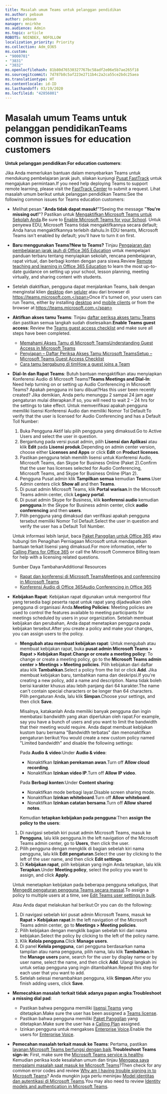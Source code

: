 ```yaml
---
title: Masalah umum Teams untuk pelanggan pendidikan
ms.author: pebaum
author: pebaum
manager: mnirkhe
ms.audience: Admin
ms.topic: article
ROBOTS: NOINDEX, NOFOLLOW
localization_priority: Priority
ms.collection: Adm_O365
ms.custom:
- "9000701"
- "3831"
- "3832"
ms.openlocfilehash: 81b80d76530327767bc58adf2e06e5b7ae265f18
ms.sourcegitcommit: 7d787b8c5af223e2711b4c2a2ca55ce2bdc25aea
ms.translationtype: HT
ms.contentlocale: id-ID
ms.lasthandoff: 03/19/2020
ms.locfileid: "42856801"
---
```

# <a name="teams-common-issues-for-education-customers"></a><span data-ttu-id="51a52-102">Masalah umum Teams untuk pelanggan pendidikan</span><span class="sxs-lookup"><span data-stu-id="51a52-102">Teams common issues for education customers</span></span>

<span data-ttu-id="51a52-103">**Untuk pelanggan pendidikan**:</span><span class="sxs-lookup"><span data-stu-id="51a52-103">**For education customers**:</span></span>

<span data-ttu-id="51a52-104">Jika Anda memerlukan bantuan dalam menyebarkan Teams untuk mendukung pembelajaran jarak jauh, silakan kunjungi [Pusat FastTrack](https://www.microsoft.com/fasttrack) untuk mengajukan permintaan.</span><span class="sxs-lookup"><span data-stu-id="51a52-104">If you need help deploying Teams to support remote learning, please visit the [FastTrack Center](https://www.microsoft.com/fasttrack) to submit a request.</span></span> <span data-ttu-id="51a52-105">Lihat masalah umum berikut untuk pelanggan pendidikan Teams:</span><span class="sxs-lookup"><span data-stu-id="51a52-105">See the following common issues for Teams education customers:</span></span>

- <span data-ttu-id="51a52-106">Melihat pesan "**Anda tidak dapat masuk!**"?</span><span class="sxs-lookup"><span data-stu-id="51a52-106">Seeing the message "**You're missing out!**"?</span></span> <span data-ttu-id="51a52-107">Pastikan untuk [Mengaktifkan Microsoft Teams untuk Sekolah Anda](https://docs.microsoft.com/microsoft-365/education/intune-edu-trial/enable-microsoft-teams).</span><span class="sxs-lookup"><span data-stu-id="51a52-107">Be sure to [Enable Microsoft Teams for your School](https://docs.microsoft.com/microsoft-365/education/intune-edu-trial/enable-microsoft-teams).</span></span> <span data-ttu-id="51a52-108">Untuk penyewa EDU, Microsoft Teams tidak mengaktifkannya secara default; Anda harus mengaktifkannya terlebih dahulu.</span><span class="sxs-lookup"><span data-stu-id="51a52-108">In EDU tenants, Microsoft Teams isn't enabled by default; you'll have to turn it on first.</span></span>

- <span data-ttu-id="51a52-109">**Baru menggunakan Teams?**</span><span class="sxs-lookup"><span data-stu-id="51a52-109">**New to Teams?**</span></span> <span data-ttu-id="51a52-110">Tinjau [Pengajaran dan pembelajaran jarak jauh di Office 365 Education](https://support.office.com/article/remote-teaching-and-learning-in-office-365-education-f651ccae-7b65-478b-8366-51bb884025c4) untuk mempelajari panduan terbaru tentang menyiapkan sekolah, rencana pembelajaran, rapat virtual, dan berbagi konten dengan para siswa.</span><span class="sxs-lookup"><span data-stu-id="51a52-110">Review [Remote teaching and learning in Office 365 Education](https://support.office.com/article/remote-teaching-and-learning-in-office-365-education-f651ccae-7b65-478b-8366-51bb884025c4) to learn the most up-to-date guidance on setting up your school, lesson planning, meeting virtually, and sharing content with students.</span></span>

- <span data-ttu-id="51a52-111">Setelah diaktifkan, pengguna dapat menjalankan Teams, baik dengan menginstal klien [desktop](https://docs.microsoft.com/MicrosoftTeams/get-clients#desktop-client) dan [seluler](https://docs.microsoft.com/MicrosoftTeams/get-clients#mobile-clients) atau dari browser di https://teams.microsoft.com.</span><span class="sxs-lookup"><span data-stu-id="51a52-111">Once it's turned on, your users can run Teams, either by installing [desktop](https://docs.microsoft.com/MicrosoftTeams/get-clients#desktop-client) and [mobile clients](https://docs.microsoft.com/MicrosoftTeams/get-clients#mobile-clients) or from the browser at https://teams.microsoft.com.</span></span>

- <span data-ttu-id="51a52-112">**Aktifkan akses tamu Teams**: Tinjau [daftar periksa akses tamu Teams](https://docs.microsoft.com/microsoftteams/guest-access-checklist) dan pastikan semua langkah sudah diselesaikan.</span><span class="sxs-lookup"><span data-stu-id="51a52-112">**Enable Teams guest access**: Review the [Teams guest access checklist](https://docs.microsoft.com/microsoftteams/guest-access-checklist) and make sure all steps have been completed.</span></span>
    - [<span data-ttu-id="51a52-113">Memahami Akses Tamu di Microsoft Teams</span><span class="sxs-lookup"><span data-stu-id="51a52-113">Understanding Guest Access in Microsoft Teams</span></span>](https://docs.microsoft.com/microsoftteams/guest-access)
    - [<span data-ttu-id="51a52-114">Penyiapan – Daftar Periksa Akses Tamu Microsoft Teams</span><span class="sxs-lookup"><span data-stu-id="51a52-114">Setup – Microsoft Teams Guest Access Checklist</span></span>](https://docs.microsoft.com/microsoftteams/guest-access-checklist)
    - [<span data-ttu-id="51a52-115">Cara tamu bergabung di tim</span><span class="sxs-lookup"><span data-stu-id="51a52-115">How a guest joins a Team</span></span>](https://docs.microsoft.com/microsoftteams/guest-joins)

- <span data-ttu-id="51a52-116">**Dial-In dan Rapat Teams**: Butuh bantuan mengaktifkan atau menyiapkan Konferensi Audio di Microsoft Teams?</span><span class="sxs-lookup"><span data-stu-id="51a52-116">**Teams Meetings and Dial-In**: Need help turning on or setting up Audio Conferencing in Microsoft Teams?</span></span> <span data-ttu-id="51a52-117">Apakah pengguna ini baru dibuat?</span><span class="sxs-lookup"><span data-stu-id="51a52-117">Has this user been recently created?</span></span> <span data-ttu-id="51a52-118">Jika demikian, Anda perlu menunggu 2 sampai 24 jam agar pengaturan mulai diterapkan.</span><span class="sxs-lookup"><span data-stu-id="51a52-118">If so, you will need to wait 2 – 24 hrs for the settings to take effect.</span></span> <span data-ttu-id="51a52-119">Untuk memverifikasi apakah pengguna memiliki lisensi Konferensi Audio dan memiliki Nomor Tol Default:</span><span class="sxs-lookup"><span data-stu-id="51a52-119">To verify that the user is licensed for Audio Conferencing and has a Default Toll Number:</span></span>
    1. <span data-ttu-id="51a52-120">Buka Pengguna Aktif lalu pilih pengguna yang dimaksud.</span><span class="sxs-lookup"><span data-stu-id="51a52-120">Go to Active Users and select the user in question.</span></span>
    2. <span data-ttu-id="51a52-121">Bergantung pada versi pusat admin, pilih **Lisensi dan Aplikasi** atau klik **Edit** pada **Lisensi produk**.</span><span class="sxs-lookup"><span data-stu-id="51a52-121">Depending on admin center version, choose either **Licenses and Apps** or click **Edit** on **Product licenses**.</span></span>
    3. <span data-ttu-id="51a52-122">Pastikan pengguna telah memilih lisensi untuk Konferensi Audio, Microsoft Teams, dan Skype for Business Online (Paket 2).</span><span class="sxs-lookup"><span data-stu-id="51a52-122">Confirm that the user has licenses selected for Audio Conferencing, Microsoft Teams, and Skype for Business Online (Plan 2).</span></span>
    4. <span data-ttu-id="51a52-123">Pengguna Pusat admin klik **Tampilkan semua** kemudian **Teams**.</span><span class="sxs-lookup"><span data-stu-id="51a52-123">User Admin centers click **Show all** and then **Teams**.</span></span>
    5. <span data-ttu-id="51a52-124">Di pusat admin Microsoft Teams, klik **Portal warisan**.</span><span class="sxs-lookup"><span data-stu-id="51a52-124">In the Microsoft Teams admin center, click **Legacy portal**.</span></span>
    6. <span data-ttu-id="51a52-125">Di pusat admin Skype for Business, klik **konferensi audio** kemudian **pengguna**.</span><span class="sxs-lookup"><span data-stu-id="51a52-125">In the Skype for Business admin center, click **audio conferencing** and then **users**.</span></span>
    7. <span data-ttu-id="51a52-126">Pilih pengguna yang dimaksud dan verifikasi apakah pengguna tersebut memiliki Nomor Tol Default.</span><span class="sxs-lookup"><span data-stu-id="51a52-126">Select the user in question and verify the user has a Default Toll Number.</span></span>

    <span data-ttu-id="51a52-127">Untuk informasi lebih lanjut, baca [Paket Panggilan untuk Office 365](https://docs.microsoft.com/microsoftteams/calling-plans-for-office-365) atau hubungi tim Penagihan Perniagaan Microsoft untuk mendapatkan bantuan terkait lisensi yang dimaksud.</span><span class="sxs-lookup"><span data-stu-id="51a52-127">For more information, refer to [Calling Plans for Office 365](https://docs.microsoft.com/microsoftteams/calling-plans-for-office-365) or call the Microsoft Commerce Billing team for help with a licensing related questions.</span></span>

    <span data-ttu-id="51a52-128">Sumber Daya Tambahan</span><span class="sxs-lookup"><span data-stu-id="51a52-128">Additional Resources</span></span>

    - [<span data-ttu-id="51a52-129">Rapat dan konferensi di Microsoft Teams</span><span class="sxs-lookup"><span data-stu-id="51a52-129">Meetings and conferencing in Microsoft Teams</span></span>](https://docs.microsoft.com/microsoftteams/deploy-meetings-microsoft-teams-landing-page)
    - [<span data-ttu-id="51a52-130">Konferensi Audio di Office 365</span><span class="sxs-lookup"><span data-stu-id="51a52-130">Audio Conferencing in Office 365</span></span>](https://docs.microsoft.com/microsoftteams/audio-conferencing-in-office-365)

- <span data-ttu-id="51a52-131">**Kebijakan Rapat**: Kebijakan rapat digunakan untuk mengontrol fitur yang tersedia bagi peserta rapat untuk rapat yang dijadwalkan oleh pengguna di organisasi Anda.</span><span class="sxs-lookup"><span data-stu-id="51a52-131">**Meeting Policies**: Meeting policies are used to control the features available to meeting participants for meetings scheduled by users in your organization.</span></span> <span data-ttu-id="51a52-132">Setelah membuat kebijakan dan perubahan, Anda dapat menetapkan pengguna pada kebijakan tersebut.</span><span class="sxs-lookup"><span data-stu-id="51a52-132">After you create a policy and make your changes, you can assign users to the policy.</span></span>

    - <span data-ttu-id="51a52-133">**Mengubah atau membuat kebijakan rapat**: Untuk mengubah atau membuat kebijakan rapat, buka **pusat admin Microsoft Teams > Rapat > Kebijakan Rapat**.</span><span class="sxs-lookup"><span data-stu-id="51a52-133">**Change or create a meeting policy**: To change or create a meeting policy, go to the **Microsoft Teams admin center > Meetings > Meeting policies**.</span></span> <span data-ttu-id="51a52-134">Pilih kebijakan dari daftar atau klik **Tambahkan**.</span><span class="sxs-lookup"><span data-stu-id="51a52-134">Select a policy from the list or click **Add**.</span></span> <span data-ttu-id="51a52-135">Jika membuat kebijakan baru, tambahkan nama dan deskripsi.</span><span class="sxs-lookup"><span data-stu-id="51a52-135">If you're creating a new policy, add a name and description.</span></span> <span data-ttu-id="51a52-136">Nama tidak boleh berisi karakter khusus atau lebih panjang dari 64 karakter.</span><span class="sxs-lookup"><span data-stu-id="51a52-136">The name can't contain special characters or be longer than 64 characters.</span></span> <span data-ttu-id="51a52-137">Pilih pengaturan Anda, lalu klik **Simpan**.</span><span class="sxs-lookup"><span data-stu-id="51a52-137">Choose your settings, and then click **Save**.</span></span> 
    
        <span data-ttu-id="51a52-138">Misalnya, katakanlah Anda memiliki banyak pengguna dan ingin membatasi bandwidth yang akan diperlukan oleh rapat.</span><span class="sxs-lookup"><span data-stu-id="51a52-138">For example, say you have a bunch of users and you want to limit the bandwidth that their meeting would require.</span></span> <span data-ttu-id="51a52-139">Anda dapat membuat kebijakan kustom baru bernama "Bandwidth terbatas" dan menonaktifkan pengaturan berikut:</span><span class="sxs-lookup"><span data-stu-id="51a52-139">You would create a new custom policy named "Limited bandwidth" and disable the following settings:</span></span>

        <span data-ttu-id="51a52-140">Pada **Audio & video**:</span><span class="sxs-lookup"><span data-stu-id="51a52-140">Under **Audio & video**:</span></span>
        - <span data-ttu-id="51a52-141">Nonaktifkan **Izinkan perekaman awan**.</span><span class="sxs-lookup"><span data-stu-id="51a52-141">Turn off **Allow cloud recording**.</span></span>
        - <span data-ttu-id="51a52-142">Nonaktifkan **Izinkan video IP**.</span><span class="sxs-lookup"><span data-stu-id="51a52-142">Turn off **Allow IP video**.</span></span>

        <span data-ttu-id="51a52-143">Pada **Berbagi konten**:</span><span class="sxs-lookup"><span data-stu-id="51a52-143">Under **Content sharing**:</span></span>

        - <span data-ttu-id="51a52-144">Nonaktifkan mode berbagi layar.</span><span class="sxs-lookup"><span data-stu-id="51a52-144">Disable screen sharing mode.</span></span>
        - <span data-ttu-id="51a52-145">Nonaktifkan **Izinkan whiteboard**.</span><span class="sxs-lookup"><span data-stu-id="51a52-145">Turn off **Allow whiteboard**.</span></span>
        - <span data-ttu-id="51a52-146">Nonaktifkan **Izinkan catatan bersama**.</span><span class="sxs-lookup"><span data-stu-id="51a52-146">Turn off **Allow shared notes**.</span></span>

        <span data-ttu-id="51a52-147">Kemudian **tetapkan kebijakan pada pengguna**:</span><span class="sxs-lookup"><span data-stu-id="51a52-147">Then **assign the policy to the users**:</span></span>

    1. <span data-ttu-id="51a52-148">Di navigasi sebelah kiri pusat admin Microsoft Teams, masuk ke **Pengguna**, lalu klik pengguna.</span><span class="sxs-lookup"><span data-stu-id="51a52-148">In the left navigation of the Microsoft Teams admin center, go to **Users**, then click the user.</span></span>
    2. <span data-ttu-id="51a52-149">Pilih pengguna dengan mengklik di bagian sebelah kiri nama pengguna, lalu klik **Edit pengaturan**.</span><span class="sxs-lookup"><span data-stu-id="51a52-149">Select the user by clicking to the left of the user name, and then click **Edit settings**.</span></span>
    3. <span data-ttu-id="51a52-150">Di **Kebijakan rapat**, pilih kebijakan yang ingin Anda tetapkan, lalu klik **Terapkan**.</span><span class="sxs-lookup"><span data-stu-id="51a52-150">Under **Meeting policy**, select the policy you want to assign, and click **Apply**.</span></span>

    <span data-ttu-id="51a52-151">Untuk menetapkan kebijakan pada beberapa pengguna sekaligus, lihat [Mengedit pengaturan pengguna Teams secara massal](https://docs.microsoft.com/microsoftteams/edit-user-settings-in-bulk).</span><span class="sxs-lookup"><span data-stu-id="51a52-151">To assign a policy to multiple users at a time, see [Edit Teams user settings in bulk](https://docs.microsoft.com/microsoftteams/edit-user-settings-in-bulk).</span></span>

    <span data-ttu-id="51a52-152">Atau Anda dapat melakukan hal berikut:</span><span class="sxs-lookup"><span data-stu-id="51a52-152">Or you can do the following:</span></span>
    1. <span data-ttu-id="51a52-153">Di navigasi sebelah kiri pusat admin Microsoft Teams, masuk ke **Rapat > Kebijakan rapat**.</span><span class="sxs-lookup"><span data-stu-id="51a52-153">In the left navigation of the Microsoft Teams admin center, go to **Meetings > Meeting policies**.</span></span>
    2. <span data-ttu-id="51a52-154">Pilih kebijakan dengan mengklik bagian sebelah kiri dari nama kebijakan.</span><span class="sxs-lookup"><span data-stu-id="51a52-154">Select the policy by clicking to the left of the policy name.</span></span>
    3. <span data-ttu-id="51a52-155">Klik **Kelola pengguna**.</span><span class="sxs-lookup"><span data-stu-id="51a52-155">Click **Manage users**.</span></span>
    4. <span data-ttu-id="51a52-156">Di panel **Kelola pengguna**, cari pengguna berdasarkan nama tampilan atau nama pengguna, pilih nama, lalu klik **Tambahkan**.</span><span class="sxs-lookup"><span data-stu-id="51a52-156">In the **Manage users** pane, search for the user by display name or by user name, select the name, and then click **Add**.</span></span> <span data-ttu-id="51a52-157">Ulangi langkah ini untuk setiap pengguna yang ingin ditambahkan.</span><span class="sxs-lookup"><span data-stu-id="51a52-157">Repeat this step for each user that you want to add.</span></span>
    5. <span data-ttu-id="51a52-158">Setelah selesai menambahkan pengguna, klik **Simpan**.</span><span class="sxs-lookup"><span data-stu-id="51a52-158">After you finish adding users, click **Save**.</span></span>

- <span data-ttu-id="51a52-159">**Memecahkan masalah terkait tidak adanya papan angka**:</span><span class="sxs-lookup"><span data-stu-id="51a52-159">**Troubleshoot a missing dial pad**:</span></span>
    - <span data-ttu-id="51a52-160">Pastikan bahwa pengguna memiliki [lisensi Teams](https://docs.microsoft.com/MicrosoftTeams/assign-teams-licenses) yang ditetapkan.</span><span class="sxs-lookup"><span data-stu-id="51a52-160">Make sure the user has been assigned a [Teams license](https://docs.microsoft.com/MicrosoftTeams/assign-teams-licenses).</span></span>
    - <span data-ttu-id="51a52-161">Pastikan bahwa pengguna memiliki [Paket Panggilan](https://docs.microsoft.com/MicrosoftTeams/calling-plan-landing-page) yang ditetapkan.</span><span class="sxs-lookup"><span data-stu-id="51a52-161">Make sure the user has a [Calling Plan](https://docs.microsoft.com/MicrosoftTeams/calling-plan-landing-page) assigned.</span></span>
    - <span data-ttu-id="51a52-162">Izinkan pengguna untuk mengakses [Enterprise Voice](https://docs.microsoft.com/skypeforbusiness/skype-for-business-hybrid-solutions/plan-your-phone-system-cloud-pbx-solution/enable-users-for-enterprise-voice-online-and-phone-system-voicemail#to-enable-your-users-for-phone-system-in-office-365-voice-and-voicemail).</span><span class="sxs-lookup"><span data-stu-id="51a52-162">Enable the users for [Enterprise Voice](https://docs.microsoft.com/skypeforbusiness/skype-for-business-hybrid-solutions/plan-your-phone-system-cloud-pbx-solution/enable-users-for-enterprise-voice-online-and-phone-system-voicemail#to-enable-your-users-for-phone-system-in-office-365-voice-and-voicemail).</span></span>

- <span data-ttu-id="51a52-163">**Pemecahan masalah terkait masuk ke Teams**: Pertama, pastikan [layanan Microsoft Teams berfungsi dengan baik](https://admin.microsoft.com/Adminportal/Home?source=applauncher#/servicehealth).</span><span class="sxs-lookup"><span data-stu-id="51a52-163">**Troubleshoot Teams sign-in**: First, make sure the [Microsoft Teams service is healthy](https://admin.microsoft.com/Adminportal/Home?source=applauncher#/servicehealth).</span></span> <span data-ttu-id="51a52-164">Kemudian periksa kode kesalahan umum dan tinjau [Mengapa saya mengalami masalah saat masuk ke Microsoft Teams](https://support.office.com/article/a02f683b-61a3-4008-9447-ee60c5593b0f)?</span><span class="sxs-lookup"><span data-stu-id="51a52-164">Then check for any common error codes and review [Why am I having trouble signing in to Microsoft Teams](https://support.office.com/article/a02f683b-61a3-4008-9447-ee60c5593b0f)?</span></span> <span data-ttu-id="51a52-165">Anda mungkin juga perlu meninjau [Model identitas dan autentikasi di Microsoft Teams](https://docs.microsoft.com/MicrosoftTeams/identify-models-authentication).</span><span class="sxs-lookup"><span data-stu-id="51a52-165">You may also need to review [Identity models and authentication in Microsoft Teams](https://docs.microsoft.com/MicrosoftTeams/identify-models-authentication).</span></span>
